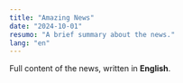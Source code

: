 ```yaml
---
title: "Amazing News"
date: "2024-10-01"
resumo: "A brief summary about the news."
lang: "en"
---
```


Full content of the news, written in **English**.
